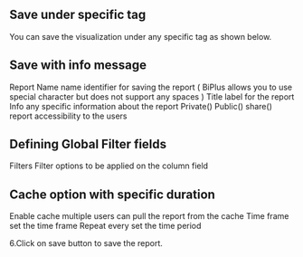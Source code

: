 ## Save under specific tag

You can save the visualization under any specific tag as shown below.

## Save with info message

Report Name name identifier for saving the report ( BiPlus allows you to use special character but does not  support any spaces )
Title label for the report
Info any specific information about the report
Private() Public() share() report accessibility to the users

## Defining Global Filter fields
Filters Filter options to be applied on the column field


## Cache option with specific duration

Enable cache multiple users can pull the report from the cache
Time frame set the time frame 
Repeat every set the time period

6.Click on save button to save the report.


<!--stackedit_data:
eyJoaXN0b3J5IjpbMTU3NTg5MTU0Ml19
-->
